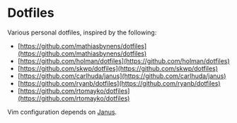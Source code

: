 # Dotfiles

Various personal dotfiles, inspired by the following:

  * [https://github.com/mathiasbynens/dotfiles](https://github.com/mathiasbynens/dotfiles)
  * [https://github.com/holman/dotfiles](https://github.com/holman/dotfiles)
  * [https://github.com/skwp/dotfiles](https://github.com/skwp/dotfiles)
  * [https://github.com/carlhuda/janus](https://github.com/carlhuda/janus)
  * [https://github.com/ryanb/dotfiles](https://github.com/ryanb/dotfiles)
  * [https://github.com/rtomayko/dotfiles](https://github.com/rtomayko/dotfiles)

Vim configuration depends on [Janus](https://github.com/carlhuda/janus).